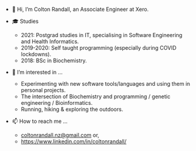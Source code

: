 - 👋 Hi, I’m Colton Randall, an Associate Engineer at Xero. 

- :mortar_board: Studies
    - 2021: Postgrad studies in IT, specialising in Software Engineering and Health Informatics.
    - 2019-2020: Self taught programming (especially during COVID lockdowns).
    - 2018: BSc in Biochemistry.

- 👀 I’m interested in ... 
    - Experimenting with new software tools/languages and using them in personal projects. 
    - The intersection of Biochemistry and programming / genetic engineering / Bioinformatics. 
    - Running, hiking & exploring the outdoors.
     
- 📫 How to reach me ... 
    - coltonrandall.nz@gmail.com or,
    - https://www.linkedin.com/in/coltonrandall/

<!---
ColtonRandall/ColtonRandall is a ✨ special ✨ repository because its `README.md` (this file) appears on your GitHub profile.
You can click the Preview link to take a look at your changes.
--->
